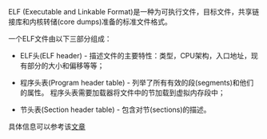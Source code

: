 ELF (Executable and Linkable Format)是一种为可执行文件，目标文件，共享链接库和内核转储(core dumps)准备的标准文件格式。

一个ELF文件由以下三部分组成：

-   ELF头(ELF header) - 描述文件的主要特性：类型，CPU架构，入口地址，现有部分的大小和偏移等等；
    
-   程序头表(Program header table) - 列举了所有有效的段(segments)和他们的属性。 程序头表需要加载器将文件中的节加载到虚拟内存段中；
    
-   节头表(Section header table) - 包含对节(sections)的描述。

具体信息可以参考该[文章](https://xinqiu.gitbooks.io/linux-inside-zh/content/Theory/linux-theory-2.html)